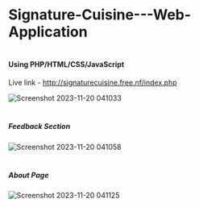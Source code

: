 # Signature-Cuisine---Web-Application

# <h4>Using PHP/HTML/CSS/JavaScript</h4>

Live link - http://signaturecuisine.free.nf/index.php

![Screenshot 2023-11-20 041033](https://github.com/iamthanuj/Signature-Cuisine---Web-App/assets/98619183/7c632f5d-6e00-43de-b3df-75e7efd9788b)


# <h5>Feedback Section</h5>

![Screenshot 2023-11-20 041058](https://github.com/iamthanuj/Signature-Cuisine---Web-App/assets/98619183/d42cfaea-74ae-4263-8980-aa7b25d061d3)


# <h5>About Page</h5>

![Screenshot 2023-11-20 041125](https://github.com/iamthanuj/Signature-Cuisine---Web-App/assets/98619183/7933152b-386c-4c44-8e32-a7ef7df4155e)
